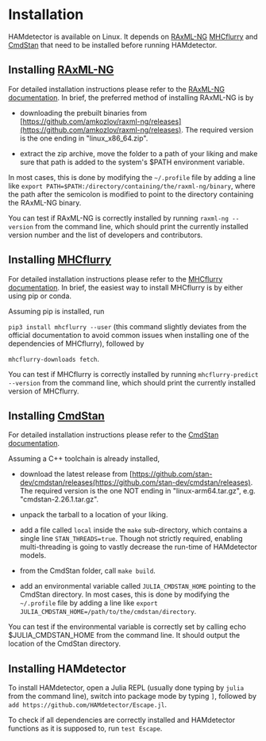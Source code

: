 # Installation

HAMdetector is available on Linux. It depends on [RAxML-NG](https://github.com/amkozlov/raxml-ng)
[MHCflurry](https://github.com/openvax/mhcflurry) and [CmdStan](https://github.com/stan-dev/cmdstan) that need to be installed before running HAMdetector.

## Installing [RAxML-NG](https://github.com/amkozlov/raxml-ng)

For detailed installation instructions please refer to the [RAxML-NG documentation](https://github.com/amkozlov/raxml-ng/wiki/Installation).
In brief, the preferred method of installing RAxML-NG is by 

- downloading the prebuilt binaries from [https://github.com/amkozlov/raxml-ng/releases](https://github.com/amkozlov/raxml-ng/releases). The required version is the one ending in "linux\_x86_64.zip".

- extract the zip archive, move the folder to a path of your liking and make sure that path is added to the system's \$PATH environment variable.

In most cases, this is done by modifying the `~/.profile` file by adding a 
line like `export PATH=$PATH:/directory/containing/the/raxml-ng/binary`, where the path after
the semicolon is modified to point to the directory containing the RAxML-NG binary.

You can test if RAxML-NG is correctly installed by running `raxml-ng --version` from the
command line, which should print the currently installed version number and the list
of developers and contributors.

## Installing [MHCflurry](https://github.com/openvax/mhcflurry)

For detailed installation instructions please refer to the [MHCflurry documentation](https://github.com/openvax/mhcflurry).
In brief, the easiest way to install MHCflurry is by either using pip or conda.

Assuming pip is installed, run

`pip3 install mhcflurry --user` (this command slightly deviates from the official documentation
to avoid common issues when installing one of the dependencies of MHCflurry), followed by

`mhcflurry-downloads fetch`.

You can test if MHCflurry is correctly installed by running `mhcflurry-predict --version`
from the command line, which should print the currently installed version of MHCflurry.

## Installing [CmdStan](https://github.com/stan-dev/cmdstan)

For detailed installation instructions please refer to the [CmdStan documentation](https://mc-stan.org/docs/cmdstan-guide/index.html). 

Assuming a C++ toolchain is already installed,

- download the latest release from [https://github.com/stan-dev/cmdstan/releases(https://github.com/stan-dev/cmdstan/releases). The required version is the one NOT ending in "linux-arm64.tar.gz",
e.g. "cmdstan-2.26.1.tar.gz".

- unpack the tarball to a location of your liking.

- add a file called `local` inside the `make` sub-directory, which contains a single line `STAN_THREADS=true`. Though not strictly required, enabling multi-threading is going
to vastly decrease the run-time of HAMdetector models. 

- from the CmdStan folder, call `make build`. 

- add an environmental variable called `JULIA_CMDSTAN_HOME` pointing to the CmdStan directory.
In most cases, this is done by modifying the `~/.profile` file by adding a line like
`export JULIA_CMDSTAN_HOME=/path/to/the/cmdstan/directory`.

You can test if the environmental variable is correctly set by calling echo $JULIA_CMDSTAN_HOME
from the command line. It should output the location of the CmdStan directory.

## Installing HAMdetector

To install HAMdetector, open a Julia REPL (usually done typing by `julia` from the command line),
switch into package mode by typing `]`, followed by `add https://github.com/HAMdetector/Escape.jl`.

To check if all dependencies are correctly installed and HAMdetector functions as it
is supposed to, run `test Escape`. 